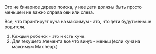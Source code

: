 Это не бинарное дерево поиска, у нее дети должны быть просто меньше и не важно справа они или слева.

Все, что гарантирует куча на максимум - это, что дети будут меньше родителя. 
1. Каждый ребенок - это и есть куча.
2. Для текущего элемента все что винуз - меньш (если куча на максимум Max heap.)